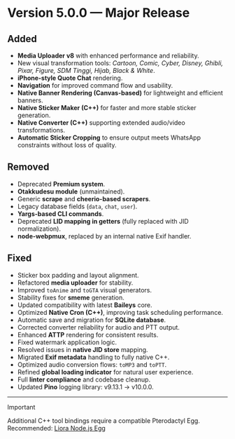 # Version 5.0.0 — Major Release

## Added
- **Media Uploader v8** with enhanced performance and reliability.  
- New visual transformation tools: *Cartoon, Comic, Cyber, Disney, Ghibli, Pixar, Figure, SDM Tinggi, Hijab, Black & White*.  
- **iPhone-style Quote Chat** rendering.  
- **Navigation** for improved command flow and usability.  
- **Native Banner Rendering (Canvas-based)** for lightweight and efficient banners.  
- **Native Sticker Maker (C++)** for faster and more stable sticker generation.  
- **Native Converter (C++)** supporting extended audio/video transformations.  
- **Automatic Sticker Cropping** to ensure output meets WhatsApp constraints without loss of quality.  

## Removed
- Deprecated **Premium system**.  
- **Otakkudesu module** (unmaintained).  
- Generic **scrape** and **cheerio-based scrapers**.  
- Legacy database fields (`data`, `chat`, `user`).  
- **Yargs-based CLI commands**.  
- Deprecated **LID mapping in getters** (fully replaced with JID normalization).  
- **node-webpmux**, replaced by an internal native Exif handler.  

## Fixed
- Sticker box padding and layout alignment.  
- Refactored **media uploader** for stability.  
- Improved `toAnime` and `toGTA` visual generators.  
- Stability fixes for **smeme** generation.  
- Updated compatibility with latest **Baileys** core.  
- Optimized **Native Cron (C++)**, improving task scheduling performance.  
- Automatic save and migration for **SQLite database**.  
- Corrected converter reliability for audio and PTT output.  
- Enhanced **ATTP** rendering for consistent results.  
- Fixed watermark application logic.  
- Resolved issues in **native JID store** mapping.  
- Migrated **Exif metadata** handling to fully native C++.  
- Optimized audio conversion flows: `toMP3` and `toPTT`.  
- Refined **global loading indicator** for natural user experience.  
- Full **linter compliance** and codebase cleanup.  
- Updated **Pino** logging library: v9.13.1 → v10.0.0.  

---

> [!IMPORTANT]  
> Additional C++ tool bindings require a compatible Pterodactyl Egg.  
> Recommended: [Liora Node.js Egg](https://gist.github.com/naruyaizumi/12a3c6baed67ca7fd7eaa11992c82631)